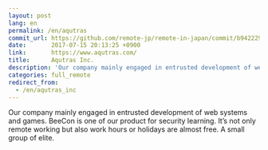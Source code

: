 ```yaml
---
layout: post
lang: en
permalink: /en/aqutras
commit_url: https://github.com/remote-jp/remote-in-japan/commit/b942229603eca4aa9bfad4db61751aeb62c4b345
date:       2017-07-15 20:13:25 +0900
link:       https://www.aqutras.com/
title:      Aqutras Inc.
description: 'Our company mainly engaged in entrusted development of web systems and games. BeeCon is one of our product for security learning. It’s not only remote working but also work hours or holidays are almost free. A small group of elite.'
categories: full_remote
redirect_from:
  - /en/aqutras_inc
---
```


<p>Our company mainly engaged in entrusted development of web systems and games. BeeCon is one of our product for security learning. It’s not only remote working but also work hours or holidays are almost free. A small group of elite.</p>
